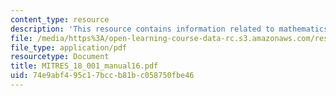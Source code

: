 ```yaml
---
content_type: resource
description: 'This resource contains information related to mathematics after calculus. '
file: /media/https%3A/open-learning-course-data-rc.s3.amazonaws.com/res-18-001-calculus-online-textbook-spring-2005/74e9abf495c17bccb81bc058750fbe46_MITRES_18_001_manual16.pdf
file_type: application/pdf
resourcetype: Document
title: MITRES_18_001_manual16.pdf
uid: 74e9abf4-95c1-7bcc-b81b-c058750fbe46
---
```

